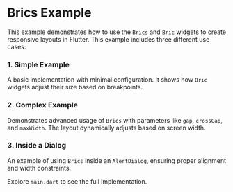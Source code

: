 # Brics Example

This example demonstrates how to use the `Brics` and `Bric` widgets to create responsive layouts in Flutter.
This example includes three different use cases:

### 1. Simple Example
A basic implementation with minimal configuration. It shows how `Bric` widgets adjust their size based on breakpoints.

### 2. Complex Example
Demonstrates advanced usage of `Brics` with parameters like `gap`, `crossGap`, and `maxWidth`. The layout dynamically adjusts based on screen width.

### 3. Inside a Dialog
An example of using `Brics` inside an `AlertDialog`, ensuring proper alignment and width constraints.

Explore `main.dart` to see the full implementation.

